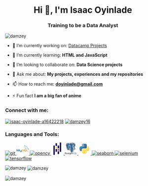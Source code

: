 <h1 align="center">Hi 👋, I'm Isaac Oyinlade</h1>
<h3 align="center">Training to be a Data Analyst</h3>

<p align="left"> <img src="https://komarev.com/ghpvc/?username=damzey&label=Profile%20views&color=0e75b6&style=flat" alt="damzey" /> </p>

- 🔭 I’m currently working on: [Datacamp Projects](https://github.com/damzey/datacamp_projects)

- 🌱 I’m currently learning: **HTML and JavaScript**

- 👯 I’m looking to collaborate on: **Data Science projects**

- 💬 Ask me about: **My projects, experiences and my repositories**

- 📫 How to reach me: **doyinlade@gmail.com**

- ⚡ Fun fact **I am a big fan of anime**

<h3 align="left">Connect with me:</h3>
<p align="left">
<a href="https://linkedin.com/in/isaac-oyinlade-a16422218" target="blank"><img align="center" src="https://raw.githubusercontent.com/rahuldkjain/github-profile-readme-generator/master/src/images/icons/Social/linked-in-alt.svg" alt="isaac-oyinlade-a16422218" height="30" width="40" /></a>
<a href="https://instagram.com/damzey16" target="blank"><img align="center" src="https://raw.githubusercontent.com/rahuldkjain/github-profile-readme-generator/master/src/images/icons/Social/instagram.svg" alt="damzey16" height="30" width="40" /></a>
</p>

<h3 align="left">Languages and Tools:</h3>
<p align="left"> <a href="https://git-scm.com/" target="_blank" rel="noreferrer"> <img src="https://www.vectorlogo.zone/logos/git-scm/git-scm-icon.svg" alt="git" width="40" height="40"/> </a> <a href="https://www.mysql.com/" target="_blank" rel="noreferrer"> <img src="https://raw.githubusercontent.com/devicons/devicon/master/icons/mysql/mysql-original-wordmark.svg" alt="mysql" width="40" height="40"/> </a> <a href="https://opencv.org/" target="_blank" rel="noreferrer"> <img src="https://www.vectorlogo.zone/logos/opencv/opencv-icon.svg" alt="opencv" width="40" height="40"/> </a> <a href="https://pandas.pydata.org/" target="_blank" rel="noreferrer"> <img src="https://raw.githubusercontent.com/devicons/devicon/2ae2a900d2f041da66e950e4d48052658d850630/icons/pandas/pandas-original.svg" alt="pandas" width="40" height="40"/> </a> <a href="https://www.postgresql.org" target="_blank" rel="noreferrer"> <img src="https://raw.githubusercontent.com/devicons/devicon/master/icons/postgresql/postgresql-original-wordmark.svg" alt="postgresql" width="40" height="40"/> </a> <a href="https://www.python.org" target="_blank" rel="noreferrer"> <img src="https://raw.githubusercontent.com/devicons/devicon/master/icons/python/python-original.svg" alt="python" width="40" height="40"/> </a> <a href="https://seaborn.pydata.org/" target="_blank" rel="noreferrer"> <img src="https://seaborn.pydata.org/_images/logo-mark-lightbg.svg" alt="seaborn" width="40" height="40"/> </a> <a href="https://www.selenium.dev" target="_blank" rel="noreferrer"> <img src="https://raw.githubusercontent.com/detain/svg-logos/780f25886640cef088af994181646db2f6b1a3f8/svg/selenium-logo.svg" alt="selenium" width="40" height="40"/> </a> <a href="https://www.tensorflow.org" target="_blank" rel="noreferrer"> <img src="https://www.vectorlogo.zone/logos/tensorflow/tensorflow-icon.svg" alt="tensorflow" width="40" height="40"/> </a> </p>

<p><img align="left" src="https://github-readme-stats.vercel.app/api/top-langs?username=damzey&show_icons=true&locale=en&layout=compact" alt="damzey" /></p>

<p>&nbsp;<img align="center" src="https://github-readme-stats.vercel.app/api?username=damzey&show_icons=true&locale=en" alt="damzey" /></p>

<p><img align="center" src="https://github-readme-streak-stats.herokuapp.com/?user=damzey&" alt="damzey" /></p>

